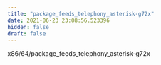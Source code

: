 ```yaml
---
title: "package_feeds_telephony_asterisk-g72x"
date: 2021-06-23 23:08:56.523396
hidden: false
draft: false
---
```


x86/64/package_feeds_telephony_asterisk-g72x

